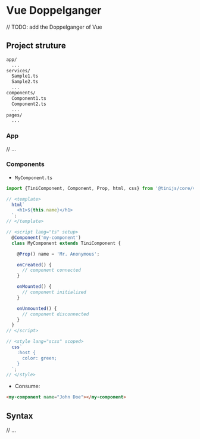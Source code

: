 # Vue Doppelganger

// TODO: add the Doppelganger of Vue

## Project struture

```txt
app/
  ...
services/
  Sample1.ts
  Sample2.ts
  ...
components/
  Component1.ts
  Component2.ts
  ...
pages/
  ...

```

### App

// ...

### Components

- `MyComponent.ts`

```ts
import {TiniComponent, Component, Prop, html, css} from '@tinijs/core/vue';

// <template>
  html`
    <h1>${this.name}</h1>
  `;
// </template>

// <script lang="ts" setup>
  @Component('my-component')
  class MyComponent extends TiniComponent {

    @Prop() name = 'Mr. Anonymous';

    onCreated() {
      // component connected
    }

    onMounted() {
      // component initialized
    }

    onUnmounted() {
      // component disconnected
    }
  }
// </script>

// <style lang="scss" scoped>
  css`
    :host {
      color: green;
    }
  `;
// </style>

```

- Consume:

```html
<my-component name="John Doe"></my-component>
```

## Syntax

// ...
